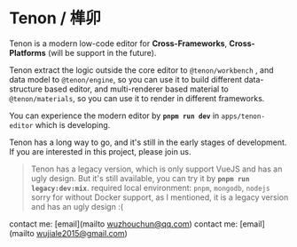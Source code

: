 # Tenon / 榫卯

Tenon is a modern low-code editor for **Cross-Frameworks**, **Cross-Platforms** (will be support in the future).

Tenon extract the logic outside the core editor to ```@tenon/workbench``` , and data model to ```@tenon/engine```, so you can use it to build different data-structure based editor, and multi-renderer based material to ```@tenon/materials```, so you can use it to render in different frameworks.

You can experience the modern editor by **```pnpm run dev```** in ```apps/tenon-editor``` which is developing.

Tenon has a long way to go, and it's still in the early stages of development. If you are interested in this project, please join us.

> Tenon has a legacy version, which is only support VueJS and has an ugly design. 
> But it's still available, you can try it by 
**```pnpm run legacy:dev:mix```**. 
> required local environment: ```pnpm```, ```mongodb```, ```nodejs``` 
> sorry for without Docker support, as I mentioned, it is a legacy version and has an ugly design :(

contact me: [email](mailto wuzhouchun@qq.com)
contact me: [email](mailto wujiale2015@gmail.com)

